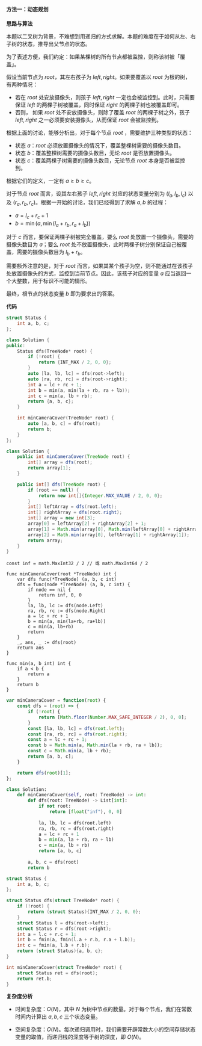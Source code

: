 #### 方法一：动态规划

**思路与算法**

本题以二叉树为背景，不难想到用递归的方式求解。本题的难度在于如何从左、右子树的状态，推导出父节点的状态。

为了表述方便，我们约定：如果某棵树的所有节点都被监控，则称该树被「覆盖」。

假设当前节点为 $\textit{root}$，其左右孩子为 $\textit{left}, \textit{right}$。如果要覆盖以 $\textit{root}$ 为根的树，有两种情况：
- 若在 $\textit{root}$ 处安放摄像头，则孩子 $\textit{left}, \textit{right}$ 一定也会被监控到。此时，只需要保证 $\textit{left}$ 的两棵子树被覆盖，同时保证  $\textit{right}$ 的两棵子树也被覆盖即可。
- 否则， 如果 $\textit{root}$ 处不安放摄像头，则除了覆盖 $\textit{root}$ 的两棵子树之外，孩子 $\textit{left}, \textit{right}$ 之一必须要安装摄像头，从而保证 $\textit{root}$ 会被监控到。

根据上面的讨论，能够分析出，对于每个节点 $\textit{root}$ ，需要维护三种类型的状态：
- 状态 $a$：$\textit{root}$ 必须放置摄像头的情况下，覆盖整棵树需要的摄像头数目。
- 状态 $b$：覆盖整棵树需要的摄像头数目，无论 $\textit{root}$ 是否放置摄像头。
- 状态 $c$：覆盖两棵子树需要的摄像头数目，无论节点 $\textit{root}$ 本身是否被监控到。

根据它们的定义，一定有 $a \geq b \geq c$。

对于节点 $\textit{root}$ 而言，设其左右孩子 $\textit{left}, \textit{right}$ 对应的状态变量分别为 $(l_a,l_b,l_c)$ 以及 $(r_a,r_b,r_c)$。根据一开始的讨论，我们已经得到了求解 $a,b$ 的过程：
- $a = l_c + r_c + 1$
- $b = \min(a, \min(l_a + r_b, r_a + l_b))$ 

对于 $c$ 而言，要保证两棵子树被完全覆盖，要么 $\textit{root}$ 处放置一个摄像头，需要的摄像头数目为 $a$；要么 $\textit{root}$ 处不放置摄像头，此时两棵子树分别保证自己被覆盖，需要的摄像头数目为 $l_b + r_b$。

需要额外注意的是，对于 $\textit{root}$ 而言，如果其某个孩子为空，则不能通过在该孩子处放置摄像头的方式，监控到当前节点。因此，该孩子对应的变量 $a$ 应当返回一个大整数，用于标识不可能的情形。

最终，根节点的状态变量 $b$ 即为要求出的答案。

**代码**

```C++ [sol1-C++]
struct Status {
    int a, b, c;
};

class Solution {
public:
    Status dfs(TreeNode* root) {
        if (!root) {
            return {INT_MAX / 2, 0, 0};
        }
        auto [la, lb, lc] = dfs(root->left);
        auto [ra, rb, rc] = dfs(root->right);
        int a = lc + rc + 1;
        int b = min(a, min(la + rb, ra + lb));
        int c = min(a, lb + rb);
        return {a, b, c};
    }

    int minCameraCover(TreeNode* root) {
        auto [a, b, c] = dfs(root);
        return b;
    }
};
```

```Java [sol1-Java]
class Solution {
    public int minCameraCover(TreeNode root) {
        int[] array = dfs(root);
        return array[1];
    }

    public int[] dfs(TreeNode root) {
        if (root == null) {
            return new int[]{Integer.MAX_VALUE / 2, 0, 0};
        }
        int[] leftArray = dfs(root.left);
        int[] rightArray = dfs(root.right);
        int[] array = new int[3];
        array[0] = leftArray[2] + rightArray[2] + 1;
        array[1] = Math.min(array[0], Math.min(leftArray[0] + rightArray[1], rightArray[0] + leftArray[1]));
        array[2] = Math.min(array[0], leftArray[1] + rightArray[1]);
        return array;
    }
}
```

```Golang [sol1-Golang]
const inf = math.MaxInt32 / 2 // 或 math.MaxInt64 / 2

func minCameraCover(root *TreeNode) int {
    var dfs func(*TreeNode) (a, b, c int)
    dfs = func(node *TreeNode) (a, b, c int) {
        if node == nil {
            return inf, 0, 0
        }
        la, lb, lc := dfs(node.Left)
        ra, rb, rc := dfs(node.Right)
        a = lc + rc + 1
        b = min(a, min(la+rb, ra+lb))
        c = min(a, lb+rb)
        return
    }
    _, ans, _ := dfs(root)
    return ans
}

func min(a, b int) int {
    if a < b {
        return a
    }
    return b
}
```

```JavaScript [sol1-JavaScript]
var minCameraCover = function(root) {
    const dfs = (root) => {
        if (!root) {
            return [Math.floor(Number.MAX_SAFE_INTEGER / 2), 0, 0];
        }
        const [la, lb, lc] = dfs(root.left);
        const [ra, rb, rc] = dfs(root.right);
        const a = lc + rc + 1;
        const b = Math.min(a, Math.min(la + rb, ra + lb));
        const c = Math.min(a, lb + rb);
        return [a, b, c];
    }

    return dfs(root)[1];
};
```

```Python [sol1-Python3]
class Solution:
    def minCameraCover(self, root: TreeNode) -> int:
        def dfs(root: TreeNode) -> List[int]:
            if not root:
                return [float("inf"), 0, 0]
            
            la, lb, lc = dfs(root.left)
            ra, rb, rc = dfs(root.right)
            a = lc + rc + 1
            b = min(a, la + rb, ra + lb)
            c = min(a, lb + rb)
            return [a, b, c]
        
        a, b, c = dfs(root)
        return b
```

```C [sol1-C]
struct Status {
    int a, b, c;
};

struct Status dfs(struct TreeNode* root) {
    if (!root) {
        return (struct Status){INT_MAX / 2, 0, 0};
    }
    struct Status l = dfs(root->left);
    struct Status r = dfs(root->right);
    int a = l.c + r.c + 1;
    int b = fmin(a, fmin(l.a + r.b, r.a + l.b));
    int c = fmin(a, l.b + r.b);
    return (struct Status){a, b, c};
}

int minCameraCover(struct TreeNode* root) {
    struct Status ret = dfs(root);
    return ret.b;
}
```

**复杂度分析**

- 时间复杂度：$O(N)$，其中 $N$ 为树中节点的数量。对于每个节点，我们在常数时间内计算出 $a,b,c$ 三个状态变量。

- 空间复杂度：$O(N)$。每次递归调用时，我们需要开辟常数大小的空间存储状态变量的取值，而递归栈的深度等于树的深度，即 $O(N)$。